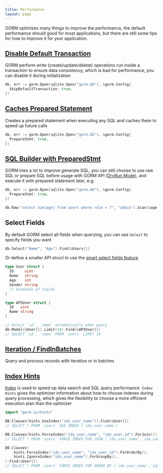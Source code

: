 ```yaml
---
title: Performance
layout: page
---
```


GORM optimizes many things to improve the performance, the default performance should good for most applications, but there are still some tips for how to improve it for your application.

## [Disable Default Transaction](transactions.html)

GORM perform write (create/update/delete) operations run inside a transaction to ensure data consistency, which is bad for performance, you can disable it during initialization

```go
db, err := gorm.Open(sqlite.Open("gorm.db"), &gorm.Config{
  SkipDefaultTransaction: true,
})
```

## [Caches Prepared Statement](session.html)

Creates a prepared statement when executing any SQL and caches them to speed up future calls

```go
db, err := gorm.Open(sqlite.Open("gorm.db"), &gorm.Config{
  PrepareStmt: true,
})
```

## [SQL Builder with PreparedStmt](sql_builder.html)

GORM tries a lot to improve generate SQL, you can still choose to use raw SQL or prepare SQL before usage with GORM API ([DryRun Mode](session.html)), and execute it with prepared statement later, e.g:

```go
db, err := gorm.Open(sqlite.Open("gorm.db"), &gorm.Config{
  PrepareStmt: true,
})

db.Raw("select sum(age) from users where role = ?", "admin").Scan(&age)
```

## Select Fields

By default GORM select all fields when querying, you can use `Select` to specify fields you want

```go
db.Select("Name", "Age").Find(&Users{})
```

Or define a smaller API struct to use the [smart select fields feature](advanced_query.html)

```go
type User struct {
  ID     uint
  Name   string
  Age    int
  Gender string
  // hundreds of fields
}

type APIUser struct {
  ID   uint
  Name string
}

// Select `id`, `name` automatically when query
db.Model(&User{}).Limit(10).Find(&APIUser{})
// SELECT `id`, `name` FROM `users` LIMIT 10
```

## [Iteration / FindInBatches](advanced_query.html)

Query and process records with iteration or in batches

## [Index Hints](hints.html)

[Index](indexes.html) is used to speed up data search and SQL query performance. `Index Hints` gives the optimizer information about how to choose indexes during query processing, which gives the flexibility to choose a more efficient execution plan than the optimizer

```go
import "gorm.io/hints"

DB.Clauses(hints.UseIndex("idx_user_name")).Find(&User{})
// SELECT * FROM `users` USE INDEX (`idx_user_name`)

DB.Clauses(hints.ForceIndex("idx_user_name", "idx_user_id").ForJoin()).Find(&User{})
// SELECT * FROM `users` FORCE INDEX FOR JOIN (`idx_user_name`,`idx_user_id`)"

DB.Clauses(
    hints.ForceIndex("idx_user_name", "idx_user_id").ForOrderBy(),
    hints.IgnoreIndex("idx_user_name").ForGroupBy(),
).Find(&User{})
// SELECT * FROM `users` FORCE INDEX FOR ORDER BY (`idx_user_name`,`idx_user_id`) IGNORE INDEX FOR GROUP BY (`idx_user_name`)"
```
